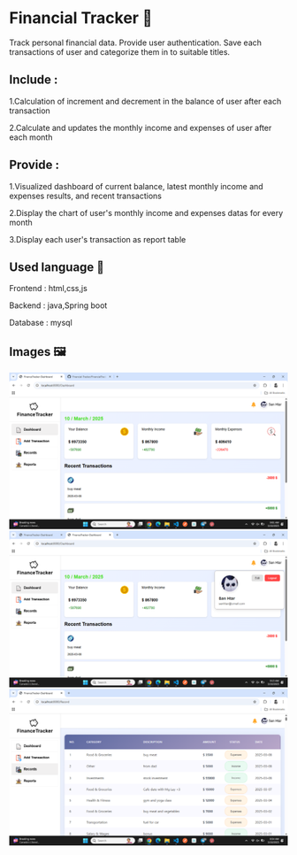 # Financial Tracker 💸

Track personal financial data. Provide user authentication. Save each transactions of user and categorize them in to suitable titles.

## Include :

1.Calculation of increment and decrement in the balance of user after each transaction

2.Calculate and updates the monthly income and expenses of user after each month

## Provide :

1.Visualized dashboard of current balance, latest monthly income and expenses results, and recent transactions

2.Display the chart of user's monthly income and expenses datas for every month

3.Display each user's transaction as report table

## Used language 🍵

Frontend : html,css,js

Backend : java,Spring boot

Database : mysql

## Images 🖼️

![Result Image](img/dashboard.png)
![Result Image](img/dashboard2.png)
![Result Image](img/transaction.png)
